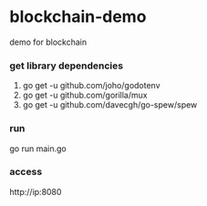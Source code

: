 # blockchain-demo
demo for blockchain
### get library dependencies
 1. go get -u github.com/joho/godotenv
 2. go get -u github.com/gorilla/mux 
 3. go get -u github.com/davecgh/go-spew/spew
### run 
go run main.go
### access
http://ip:8080
